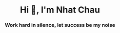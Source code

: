 <!--
**brianchau-star/brianchau-star** is a ✨ special ✨ repository because its `README.md` appears on your GitHub profile.
-->
<h1 align="center">Hi 👋, I'm Nhat Chau</h1>
<h3 align="center">Work hard in silence, let success be my noise</h3>

